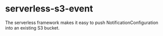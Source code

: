 # serverless-s3-event
The serverless framework makes it easy to push NotificationConfiguration into an existing S3 bucket.
